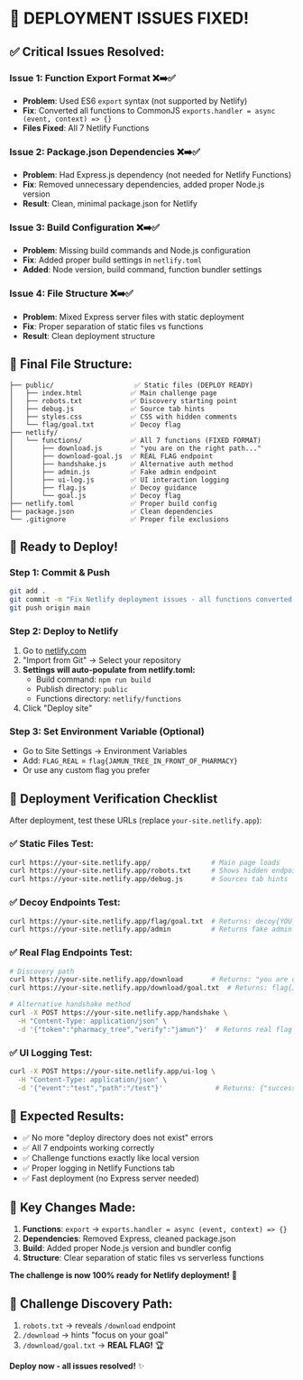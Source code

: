 # 🚨 DEPLOYMENT ISSUES FIXED! 

## ✅ **Critical Issues Resolved:**

### **Issue 1: Function Export Format** ❌➡️✅
- **Problem**: Used ES6 `export` syntax (not supported by Netlify)
- **Fix**: Converted all functions to CommonJS `exports.handler = async (event, context) => {}`
- **Files Fixed**: All 7 Netlify Functions

### **Issue 2: Package.json Dependencies** ❌➡️✅  
- **Problem**: Had Express.js dependency (not needed for Netlify Functions)
- **Fix**: Removed unnecessary dependencies, added proper Node.js version
- **Result**: Clean, minimal package.json for Netlify

### **Issue 3: Build Configuration** ❌➡️✅
- **Problem**: Missing build commands and Node.js configuration
- **Fix**: Added proper build settings in `netlify.toml`
- **Added**: Node version, build command, function bundler settings

### **Issue 4: File Structure** ❌➡️✅
- **Problem**: Mixed Express server files with static deployment
- **Fix**: Proper separation of static files vs functions
- **Result**: Clean deployment structure

## 📁 **Final File Structure:**

```
├── public/                    ✅ Static files (DEPLOY READY)
│   ├── index.html            ✅ Main challenge page
│   ├── robots.txt            ✅ Discovery starting point  
│   ├── debug.js              ✅ Source tab hints
│   ├── styles.css            ✅ CSS with hidden comments
│   └── flag/goal.txt         ✅ Decoy flag
├── netlify/
│   └── functions/            ✅ All 7 functions (FIXED FORMAT)
│       ├── download.js       ✅ "you are on the right path..."
│       ├── download-goal.js  ✅ REAL FLAG endpoint  
│       ├── handshake.js      ✅ Alternative auth method
│       ├── admin.js          ✅ Fake admin endpoint
│       ├── ui-log.js         ✅ UI interaction logging
│       ├── flag.js           ✅ Decoy guidance  
│       └── goal.js           ✅ Decoy flag
├── netlify.toml              ✅ Proper build config
├── package.json              ✅ Clean dependencies
└── .gitignore                ✅ Proper file exclusions
```

## 🚀 **Ready to Deploy!**

### **Step 1: Commit & Push**
```bash
git add .
git commit -m "Fix Netlify deployment issues - all functions converted to CommonJS"
git push origin main
```

### **Step 2: Deploy to Netlify**
1. Go to [netlify.com](https://netlify.com)
2. "Import from Git" → Select your repository
3. **Settings will auto-populate from netlify.toml:**
   - Build command: `npm run build`
   - Publish directory: `public`
   - Functions directory: `netlify/functions`
4. Click "Deploy site"

### **Step 3: Set Environment Variable (Optional)**
- Go to Site Settings → Environment Variables  
- Add: `FLAG_REAL` = `flag{JAMUN_TREE_IN_FRONT_OF_PHARMACY}`
- Or use any custom flag you prefer

## 🧪 **Deployment Verification Checklist**

After deployment, test these URLs (replace `your-site.netlify.app`):

### **✅ Static Files Test:**
```bash
curl https://your-site.netlify.app/               # Main page loads
curl https://your-site.netlify.app/robots.txt     # Shows hidden endpoints  
curl https://your-site.netlify.app/debug.js       # Sources tab hints
```

### **✅ Decoy Endpoints Test:**
```bash
curl https://your-site.netlify.app/flag/goal.txt  # Returns: decoy{YOU_FELL_FOR_IT}
curl https://your-site.netlify.app/admin          # Returns fake admin JSON
```

### **✅ Real Flag Endpoints Test:**
```bash
# Discovery path
curl https://your-site.netlify.app/download       # Returns: "you are on the right path..."
curl https://your-site.netlify.app/download/goal.txt  # Returns: flag{JAMUN_TREE_IN_FRONT_OF_PHARMACY}

# Alternative handshake method
curl -X POST https://your-site.netlify.app/handshake \
  -H "Content-Type: application/json" \
  -d '{"token":"pharmacy_tree","verify":"jamun"}'  # Returns real flag in JSON
```

### **✅ UI Logging Test:**
```bash
curl -X POST https://your-site.netlify.app/ui-log \
  -H "Content-Type: application/json" \
  -d '{"event":"test","path":"/test"}'             # Returns: {"success":true,"logged":true}
```

## 🎉 **Expected Results:**

- ✅ No more "deploy directory does not exist" errors
- ✅ All 7 endpoints working correctly  
- ✅ Challenge functions exactly like local version
- ✅ Proper logging in Netlify Functions tab
- ✅ Fast deployment (no Express server needed)

## 🔧 **Key Changes Made:**

1. **Functions**: `export` → `exports.handler = async (event, context) => {}`
2. **Dependencies**: Removed Express, cleaned package.json
3. **Build**: Added proper Node.js version and bundler config
4. **Structure**: Clear separation of static files vs serverless functions

**The challenge is now 100% ready for Netlify deployment!** 🚀

## 🎯 **Challenge Discovery Path:**
1. `robots.txt` → reveals `/download` endpoint
2. `/download` → hints "focus on your goal"  
3. `/download/goal.txt` → **REAL FLAG!** 🏆

**Deploy now - all issues resolved!** ✨
